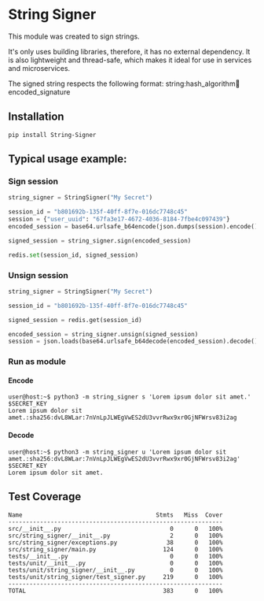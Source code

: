 # String Signer

This module was created to sign strings.

It's only uses building libraries, therefore, it has no external dependency.
It is also lightweight and thread-safe, which makes it ideal for use in services and microservices.

The signed string respects the following format:
    string:hash_algorithm:salt:encoded_signature


## Installation
```console
pip install String-Signer
```

## Typical usage example:

### Sign session
```python
string_signer = StringSigner("My Secret")

session_id = "b801692b-135f-40ff-8f7e-016dc7748c45"
session = {"user_uuid": "67fa3e17-4672-4036-8184-7fbe4c097439"}
encoded_session = base64.urlsafe_b64encode(json.dumps(session).encode()).decode()

signed_session = string_signer.sign(encoded_session)

redis.set(session_id, signed_session)
```

### Unsign session
```python
string_signer = StringSigner("My Secret")

session_id = "b801692b-135f-40ff-8f7e-016dc7748c45"

signed_session = redis.get(session_id)

encoded_session = string_signer.unsign(signed_session)
session = json.loads(base64.urlsafe_b64decode(encoded_session).decode())
```

### Run as module

#### Encode
```console
user@host:~$ python3 -m string_signer s 'Lorem ipsum dolor sit amet.' $SECRET_KEY
Lorem ipsum dolor sit amet.:sha256:dvL8WLar:7nVnLpJLWEgVwES2dU3vvrRwx9xr0GjNFWrsv83i2ag
```

#### Decode
```console
user@host:~$ python3 -m string_signer u 'Lorem ipsum dolor sit amet.:sha256:dvL8WLar:7nVnLpJLWEgVwES2dU3vvrRwx9xr0GjNFWrsv83i2ag' $SECRET_KEY
Lorem ipsum dolor sit amet.
```

## Test Coverage
```
Name                                      Stmts   Miss  Cover
-------------------------------------------------------------
src/__init__.py                               0      0   100%
src/string_signer/__init__.py                 2      0   100%
src/string_signer/exceptions.py              38      0   100%
src/string_signer/main.py                   124      0   100%
tests/__init__.py                             0      0   100%
tests/unit/__init__.py                        0      0   100%
tests/unit/string_signer/__init__.py          0      0   100%
tests/unit/string_signer/test_signer.py     219      0   100%
-------------------------------------------------------------
TOTAL                                       383      0   100%
```